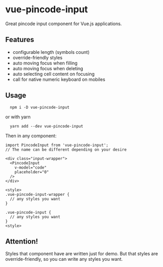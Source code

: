 # vue-pincode-input
Great pincode input component for Vue.js applications.

## Features
- configurable length (symbols count)
- override-friendly styles
- auto moving focus when filling
- auto moving focus when deleting
- auto selecting cell content on focusing
- call for native numeric keyboard on mobiles

## Usage

```
  npm i -D vue-pincode-input
```
or with yarn
```
  yarn add --dev vue-pincode-input
```

Then in any component:

```
import PincodeInput from 'vue-pincode-input';
// The name can be different depending on your desire
```

```
<div class="input-wrapper">
  <PincodeInput
    v-model="code"
    placeholder="0"
  />
</div>
```

```
<style>
.vue-pincode-input-wrapper {
  // any styles you want
}

.vue-pincode-input {
  // any styles you want
}
<style>
```

## Attention!

Styles that component have are written just for demo. But that styles are override-friendly, so you can write any styles you want.